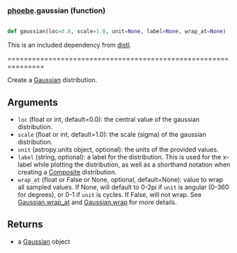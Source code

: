 ### [phoebe](phoebe.md).gaussian (function)


```py

def gaussian(loc=0.0, scale=1.0, unit=None, label=None, wrap_at=None)

```



This is an included dependency from [distl](https://distl.readthedocs.io).

===============================================================


Create a [Gaussian](Gaussian.md) distribution.

Arguments
--------------
* `loc` (float or int, default=0.0): the central value of the gaussian distribution.
* `scale` (float or int, default=1.0): the scale (sigma) of the gaussian distribution.
* `unit` (astropy.units object, optional): the units of the provided values.
* `label` (string, optional): a label for the distribution.  This is used
for the x-label while plotting the distribution, as well as a shorthand
notation when creating a [Composite](Composite.md) distribution.
* `wrap_at` (float or False or None, optional, default=None): value to wrap all
sampled values.  If None, will default to 0-2pi if `unit` is angular
(0-360 for degrees), or 0-1 if `unit` is cycles.  If False, will not wrap.
See [Gaussian.wrap_at](Gaussian.wrap_at.md) and [Gaussian.wrap](Gaussian.wrap.md) for more details.

Returns
--------
* a [Gaussian](Gaussian.md) object

